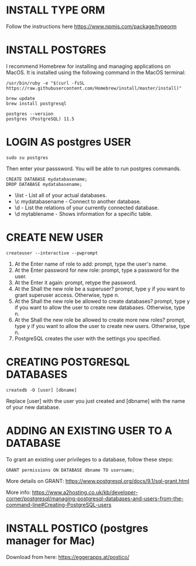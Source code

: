 

INSTALL TYPE ORM
===================
Follow the instructions here
https://www.npmjs.com/package/typeorm


INSTALL POSTGRES
==================
I recommend Homebrew for installing and managing applications on MacOS. It is installed using the following command in the MacOS terminal:

```
/usr/bin/ruby -e "$(curl -fsSL https://raw.githubusercontent.com/Homebrew/install/master/install)"
```

```
brew update
brew install postgresql
```

```
postgres --version
postgres (PostgreSQL) 11.5
```

LOGIN AS postgres USER
========================

```
sudo su postgres
```

Then enter your passsword. You will be able to run postgres commands.

```
CREATE DATABASE mydatabasename;
DROP DATABASE mydatabasename;
```

* \list - List all of your actual databases.
* \c mydatabasename - Connect to another database.
* \d - List the relations of your currently connected database.
* \d mytablename - Shows information for a specific table.


CREATE NEW USER
=================

```
createuser --interactive --pwprompt
```

1. At the Enter name of role to add: prompt, type the user's name.
2. At the Enter password for new role: prompt, type a password for the user.
3. At the Enter it again: prompt, retype the password.
4. At the Shall the new role be a superuser? prompt, type y if you want to grant superuser access. Otherwise, type n.
5. At the Shall the new role be allowed to create databases? prompt, type y if you want to allow the user to create new databases. Otherwise, type n.
6. At the Shall the new role be allowed to create more new roles? prompt, type y if you want to allow the user to create new users. Otherwise, type n.
7. PostgreSQL creates the user with the settings you specified.


CREATING POSTGRESQL DATABASES
==============================

```
createdb -O [user] [dbname]
```

Replace [user] with the user you just created and [dbname] with the name of your new database.

ADDING AN EXISTING USER TO A DATABASE
=======================================

To grant an existing user privileges to a database, follow these steps:

```
GRANT permissions ON DATABASE dbname TO username;
```

More details on GRANT: https://www.postgresql.org/docs/9.1/sql-grant.html

More info: https://www.a2hosting.co.uk/kb/developer-corner/postgresql/managing-postgresql-databases-and-users-from-the-command-line#Creating-PostgreSQL-users

INSTALL POSTICO (postgres manager for Mac)
=============================================

Download from here: https://eggerapps.at/postico/


